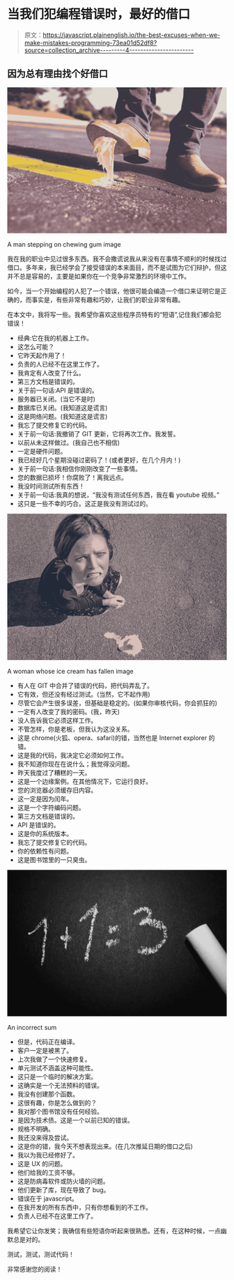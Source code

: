 # 当我们犯编程错误时，最好的借口

> 原文：<https://javascript.plainenglish.io/the-best-excuses-when-we-make-mistakes-programming-73ea01d52df8?source=collection_archive---------4----------------------->

## 因为总有理由找个好借口

![](img/2a34ad99852e7cd447c6b4bc6e354acf.png)

A man stepping on chewing gum image

我在我的职业中见过很多东西。我不会撒谎说我从来没有在事情不顺利的时候找过借口。多年来，我已经学会了接受错误的本来面目，而不是试图为它们辩护，但这并不总是容易的，主要是如果你在一个竞争非常激烈的环境中工作。

如今，当一个开始编程的人犯了一个错误，他很可能会编造一个借口来证明它是正确的，而事实是，有些非常有趣和巧妙，让我们的职业非常有趣。

在本文中，我将写一些。我希望你喜欢这些程序员特有的“短语”,记住我们都会犯错误！

*   经典:它在我的机器上工作。
*   这怎么可能？
*   它昨天起作用了！
*   负责的人已经不在这里工作了。
*   我肯定有人改变了什么。
*   第三方文档是错误的。
*   关于前一句话:API 是错误的。
*   服务器已关闭。(当它不是时)
*   数据库已关闭。(我知道这是谎言)
*   这是网络问题。(我知道这是谎言)
*   我忘了提交修复它的代码。
*   关于前一句话:我撤销了 GIT 更新，它将再次工作。我发誓。
*   以前从未这样做过。(我自己也不相信)
*   一定是硬件问题。
*   我已经好几个星期没碰过密码了！(或者更好，在几个月内！)
*   关于前一句话:我相信你刚刚改变了一些事情。
*   您的数据已损坏！你腐败了！离我远点。
*   我没时间测试所有东西！
*   关于前一句话:我真的想说，“我没有测试任何东西，我在看 youtube 视频。”
*   这只是一些不幸的巧合。这正是我没有测试过的。

![](img/c1755b21a9e0353cd4678aac58eec2a4.png)

A woman whose ice cream has fallen image

*   有人在 GIT 中合并了错误的代码，把代码弄乱了。
*   它有效，但还没有经过测试。(当然，它不起作用)
*   尽管它会产生很多误差，但基础是稳定的。(如果你审核代码，你会抓狂的)
*   一定有人改变了我的密码。(我，昨天)
*   没人告诉我它必须这样工作。
*   不管怎样，你是老板，但我认为这没关系。
*   这是 chrome(火狐、opera、safari)的错，当然也是 Internet explorer 的错。
*   这是我的代码，我决定它必须如何工作。
*   我不知道你现在在说什么；我觉得没问题。
*   昨天我度过了糟糕的一天。
*   这是一个边缘案例。在其他情况下，它运行良好。
*   您的浏览器必须缓存旧内容。
*   这一定是因为闰年。
*   这是一个字符编码问题。
*   第三方文档是错误的。
*   API 是错误的。
*   这是你的系统版本。
*   我忘了提交修复它的代码。
*   你的依赖性有问题。
*   这是图书馆里的一只臭虫。

![](img/202ae73c72de76c89f80b3042e074121.png)

An incorrect sum

*   但是，代码正在编译。
*   客户一定是被黑了。
*   上次我做了一个快速修复。
*   单元测试不涵盖这种可能性。
*   这只是一个临时的解决方案。
*   这确实是一个无法预料的错误。
*   我没有创建那个函数。
*   这很有趣，你是怎么做到的？
*   我对那个图书馆没有任何经验。
*   是因为技术债。这是一个以前已知的错误。
*   规格不明确。
*   我还没来得及尝试。
*   这是你的错，我今天不想表现出来。(在几次推延日期的借口之后)
*   我以为我已经修好了。
*   这是 UX 的问题。
*   他们给我的工资不够。
*   这是防病毒软件或防火墙的问题。
*   他们更新了库，现在导致了 bug。
*   错误在于 javascript。
*   在我开发的所有东西中，只有你想看到的不工作。
*   负责人已经不在这里工作了。

我希望它让你发笑；我确信有些短语你听起来很熟悉。还有，在这种时候，一点幽默总是对的。

测试，测试，测试代码！

非常感谢您的阅读！